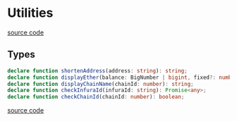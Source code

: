 # Utilities

[source code](https://github.com/chnejohnson/vue-dapp/tree/main/src/utils)

## Types

```ts
declare function shortenAddress(address: string): string;
declare function displayEther(balance: BigNumber | bigint, fixed?: number): string;
declare function displayChainName(chainId: number): string;
declare function checkInfuraId(infuraId: string): Promise<any>;
declare function checkChainId(chainId: number): boolean;
```

[source code](https://github.com/chnejohnson/vue-dapp/tree/main/src/utils)